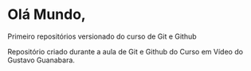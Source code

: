 # Olá Mundo,
 Primeiro repositórios versionado do curso de Git e Github

 Repositório criado durante a aula de Git e Github do Curso em Vídeo do Gustavo Guanabara.